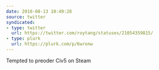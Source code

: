 ```yaml
---
date: 2010-08-13 10:49:28
source: twitter
syndicated:
- type: twitter
  url: https://twitter.com/roytang/statuses/21054359815/
- type: plurk
  url: https://plurk.com/p/6wronw
---
```


Tempted to preoder Civ5 on Steam